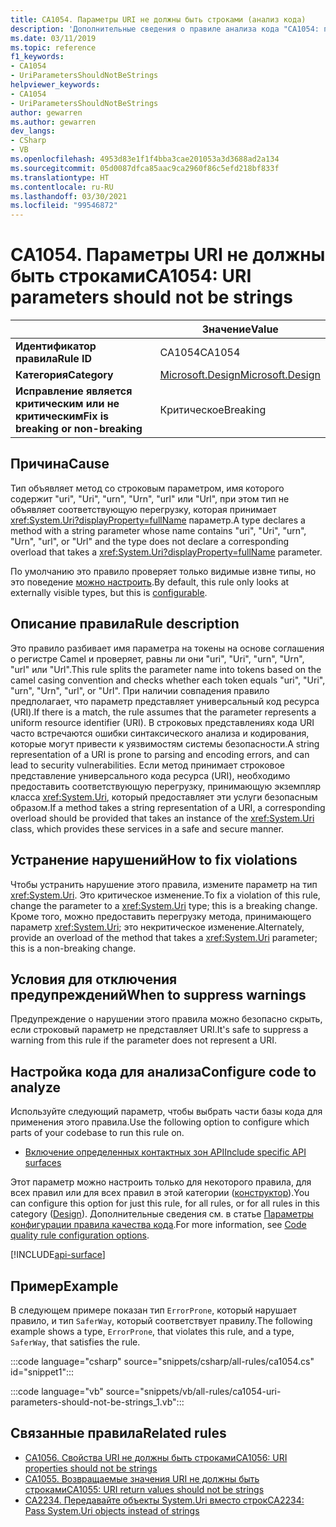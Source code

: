 ```yaml
---
title: CA1054. Параметры URI не должны быть строками (анализ кода)
description: 'Дополнительные сведения о правиле анализа кода "CA1054: параметры URI не должны быть строками"'
ms.date: 03/11/2019
ms.topic: reference
f1_keywords:
- CA1054
- UriParametersShouldNotBeStrings
helpviewer_keywords:
- CA1054
- UriParametersShouldNotBeStrings
author: gewarren
ms.author: gewarren
dev_langs:
- CSharp
- VB
ms.openlocfilehash: 4953d83e1f1f4bba3cae201053a3d3688ad2a134
ms.sourcegitcommit: 05d0087dfca85aac9ca2960f86c5efd218bf833f
ms.translationtype: HT
ms.contentlocale: ru-RU
ms.lasthandoff: 03/30/2021
ms.locfileid: "99546872"
---
```

# <a name="ca1054-uri-parameters-should-not-be-strings"></a><span data-ttu-id="bd322-103">CA1054. Параметры URI не должны быть строками</span><span class="sxs-lookup"><span data-stu-id="bd322-103">CA1054: URI parameters should not be strings</span></span>

| | <span data-ttu-id="bd322-104">Значение</span><span class="sxs-lookup"><span data-stu-id="bd322-104">Value</span></span> |
|-|-|
| <span data-ttu-id="bd322-105">**Идентификатор правила**</span><span class="sxs-lookup"><span data-stu-id="bd322-105">**Rule ID**</span></span> |<span data-ttu-id="bd322-106">CA1054</span><span class="sxs-lookup"><span data-stu-id="bd322-106">CA1054</span></span>|
| <span data-ttu-id="bd322-107">**Категория**</span><span class="sxs-lookup"><span data-stu-id="bd322-107">**Category**</span></span> |[<span data-ttu-id="bd322-108">Microsoft.Design</span><span class="sxs-lookup"><span data-stu-id="bd322-108">Microsoft.Design</span></span>](design-warnings.md)|
| <span data-ttu-id="bd322-109">**Исправление является критическим или не критическим**</span><span class="sxs-lookup"><span data-stu-id="bd322-109">**Fix is breaking or non-breaking**</span></span> |<span data-ttu-id="bd322-110">Критическое</span><span class="sxs-lookup"><span data-stu-id="bd322-110">Breaking</span></span>|

## <a name="cause"></a><span data-ttu-id="bd322-111">Причина</span><span class="sxs-lookup"><span data-stu-id="bd322-111">Cause</span></span>

<span data-ttu-id="bd322-112">Тип объявляет метод со строковым параметром, имя которого содержит "uri", "Uri", "urn", "Urn", "url" или "Url", при этом тип не объявляет соответствующую перегрузку, которая принимает <xref:System.Uri?displayProperty=fullName> параметр.</span><span class="sxs-lookup"><span data-stu-id="bd322-112">A type declares a method with a string parameter whose name contains "uri", "Uri", "urn", "Urn", "url", or "Url" and the type does not declare a corresponding overload that takes a <xref:System.Uri?displayProperty=fullName> parameter.</span></span>

<span data-ttu-id="bd322-113">По умолчанию это правило проверяет только видимые извне типы, но это поведение [можно настроить](#configure-code-to-analyze).</span><span class="sxs-lookup"><span data-stu-id="bd322-113">By default, this rule only looks at externally visible types, but this is [configurable](#configure-code-to-analyze).</span></span>

## <a name="rule-description"></a><span data-ttu-id="bd322-114">Описание правила</span><span class="sxs-lookup"><span data-stu-id="bd322-114">Rule description</span></span>

<span data-ttu-id="bd322-115">Это правило разбивает имя параметра на токены на основе соглашения о регистре Camel и проверяет, равны ли они "uri", "Uri", "urn", "Urn", "url" или "Url".</span><span class="sxs-lookup"><span data-stu-id="bd322-115">This rule splits the parameter name into tokens based on the camel casing convention and checks whether each token equals "uri", "Uri", "urn", "Urn", "url", or "Url".</span></span> <span data-ttu-id="bd322-116">При наличии совпадения правило предполагает, что параметр представляет универсальный код ресурса (URI).</span><span class="sxs-lookup"><span data-stu-id="bd322-116">If there is a match, the rule assumes that the parameter represents a uniform resource identifier (URI).</span></span> <span data-ttu-id="bd322-117">В строковых представлениях кода URI часто встречаются ошибки синтаксического анализа и кодирования, которые могут привести к уязвимостям системы безопасности.</span><span class="sxs-lookup"><span data-stu-id="bd322-117">A string representation of a URI is prone to parsing and encoding errors, and can lead to security vulnerabilities.</span></span> <span data-ttu-id="bd322-118">Если метод принимает строковое представление универсального кода ресурса (URI), необходимо предоставить соответствующую перегрузку, принимающую экземпляр класса <xref:System.Uri>, который предоставляет эти услуги безопасным образом.</span><span class="sxs-lookup"><span data-stu-id="bd322-118">If a method takes a string representation of a URI, a corresponding overload should be provided that takes an instance of the <xref:System.Uri> class, which provides these services in a safe and secure manner.</span></span>

## <a name="how-to-fix-violations"></a><span data-ttu-id="bd322-119">Устранение нарушений</span><span class="sxs-lookup"><span data-stu-id="bd322-119">How to fix violations</span></span>

<span data-ttu-id="bd322-120">Чтобы устранить нарушение этого правила, измените параметр на тип <xref:System.Uri>. Это критическое изменение.</span><span class="sxs-lookup"><span data-stu-id="bd322-120">To fix a violation of this rule, change the parameter to a <xref:System.Uri> type; this is a breaking change.</span></span> <span data-ttu-id="bd322-121">Кроме того, можно предоставить перегрузку метода, принимающего параметр <xref:System.Uri>; это некритическое изменение.</span><span class="sxs-lookup"><span data-stu-id="bd322-121">Alternately, provide an overload of the method that takes a <xref:System.Uri> parameter; this is a non-breaking change.</span></span>

## <a name="when-to-suppress-warnings"></a><span data-ttu-id="bd322-122">Условия для отключения предупреждений</span><span class="sxs-lookup"><span data-stu-id="bd322-122">When to suppress warnings</span></span>

<span data-ttu-id="bd322-123">Предупреждение о нарушении этого правила можно безопасно скрыть, если строковый параметр не представляет URI.</span><span class="sxs-lookup"><span data-stu-id="bd322-123">It's safe to suppress a warning from this rule if the parameter does not represent a URI.</span></span>

## <a name="configure-code-to-analyze"></a><span data-ttu-id="bd322-124">Настройка кода для анализа</span><span class="sxs-lookup"><span data-stu-id="bd322-124">Configure code to analyze</span></span>

<span data-ttu-id="bd322-125">Используйте следующий параметр, чтобы выбрать части базы кода для применения этого правила.</span><span class="sxs-lookup"><span data-stu-id="bd322-125">Use the following option to configure which parts of your codebase to run this rule on.</span></span>

- [<span data-ttu-id="bd322-126">Включение определенных контактных зон API</span><span class="sxs-lookup"><span data-stu-id="bd322-126">Include specific API surfaces</span></span>](#include-specific-api-surfaces)

<span data-ttu-id="bd322-127">Этот параметр можно настроить только для некоторого правила, для всех правил или для всех правил в этой категории ([конструктор](design-warnings.md)).</span><span class="sxs-lookup"><span data-stu-id="bd322-127">You can configure this option for just this rule, for all rules, or for all rules in this category ([Design](design-warnings.md)).</span></span> <span data-ttu-id="bd322-128">Дополнительные сведения см. в статье [Параметры конфигурации правила качества кода](../code-quality-rule-options.md).</span><span class="sxs-lookup"><span data-stu-id="bd322-128">For more information, see [Code quality rule configuration options](../code-quality-rule-options.md).</span></span>

[!INCLUDE[api-surface](~/includes/code-analysis/api-surface.md)]

## <a name="example"></a><span data-ttu-id="bd322-129">Пример</span><span class="sxs-lookup"><span data-stu-id="bd322-129">Example</span></span>

<span data-ttu-id="bd322-130">В следующем примере показан тип `ErrorProne`, который нарушает правило, и тип `SaferWay`, который соответствует правилу.</span><span class="sxs-lookup"><span data-stu-id="bd322-130">The following example shows a type, `ErrorProne`, that violates this rule, and a type, `SaferWay`, that satisfies the rule.</span></span>

:::code language="csharp" source="snippets/csharp/all-rules/ca1054.cs" id="snippet1":::

:::code language="vb" source="snippets/vb/all-rules/ca1054-uri-parameters-should-not-be-strings_1.vb":::

## <a name="related-rules"></a><span data-ttu-id="bd322-131">Связанные правила</span><span class="sxs-lookup"><span data-stu-id="bd322-131">Related rules</span></span>

- [<span data-ttu-id="bd322-132">CA1056. Свойства URI не должны быть строками</span><span class="sxs-lookup"><span data-stu-id="bd322-132">CA1056: URI properties should not be strings</span></span>](ca1056.md)
- [<span data-ttu-id="bd322-133">CA1055. Возвращаемые значения URI не должны быть строками</span><span class="sxs-lookup"><span data-stu-id="bd322-133">CA1055: URI return values should not be strings</span></span>](ca1055.md)
- [<span data-ttu-id="bd322-134">CA2234. Передавайте объекты System.Uri вместо строк</span><span class="sxs-lookup"><span data-stu-id="bd322-134">CA2234: Pass System.Uri objects instead of strings</span></span>](ca2234.md)

